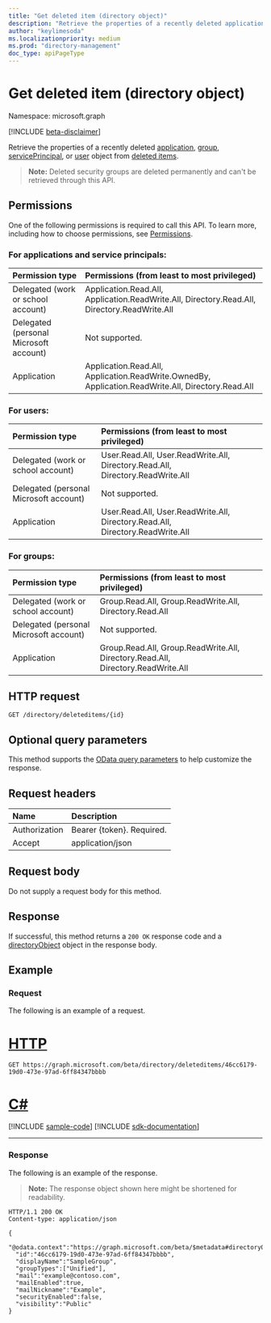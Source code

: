 ```yaml
---
title: "Get deleted item (directory object)"
description: "Retrieve the properties of a recently deleted application, group, service principal, or user from deleted items."
author: "keylimesoda"
ms.localizationpriority: medium
ms.prod: "directory-management"
doc_type: apiPageType
---
```


# Get deleted item (directory object)

Namespace: microsoft.graph

[!INCLUDE [beta-disclaimer](../../includes/beta-disclaimer.md)]

Retrieve the properties of a recently deleted [application](../resources/application.md), [group](../resources/group.md), [servicePrincipal](../resources/serviceprincipal.md), or [user](../resources/user.md) object from [deleted items](../resources/directory.md).

>**Note:** Deleted security groups are deleted permanently and can't be retrieved through this API.

## Permissions
One of the following permissions is required to call this API. To learn more, including how to choose permissions, see [Permissions](/graph/permissions-reference).

### For applications and service principals:

|Permission type      | Permissions (from least to most privileged)              |
|:--------------------|:---------------------------------------------------------|
|Delegated (work or school account) | Application.Read.All, Application.ReadWrite.All, Directory.Read.All, Directory.ReadWrite.All    |
|Delegated (personal Microsoft account) | Not supported.    |
|Application | Application.Read.All, Application.ReadWrite.OwnedBy, Application.ReadWrite.All, Directory.Read.All |

### For users:

|Permission type      | Permissions (from least to most privileged)              |
|:--------------------|:---------------------------------------------------------|
|Delegated (work or school account) | User.Read.All, User.ReadWrite.All, Directory.Read.All, Directory.ReadWrite.All |
|Delegated (personal Microsoft account) | Not supported. |
|Application | User.Read.All, User.ReadWrite.All, Directory.Read.All, Directory.ReadWrite.All |

### For groups:

|Permission type      | Permissions (from least to most privileged)              |
|:--------------------|:---------------------------------------------------------|
|Delegated (work or school account) | Group.Read.All, Group.ReadWrite.All, Directory.Read.All |
|Delegated (personal Microsoft account) | Not supported.    |
|Application | Group.Read.All, Group.ReadWrite.All, Directory.Read.All, Directory.ReadWrite.All |

## HTTP request
<!-- { "blockType": "ignored" } -->
```http
GET /directory/deleteditems/{id}
```

## Optional query parameters
This method supports the [OData query parameters](/graph/query-parameters) to help customize the response.

## Request headers
| Name      |Description|
|:----------|:----------|
| Authorization  | Bearer {token}. Required.|
| Accept  | application/json |

## Request body
Do not supply a request body for this method.

## Response

If successful, this method returns a `200 OK` response code and a [directoryObject](../resources/directoryobject.md) object in the response body.

## Example

### Request

The following is an example of a request.

# [HTTP](#tab/http)
<!-- {
  "blockType": "request",
  "name": "get_directory"
}-->
```msgraph-interactive
GET https://graph.microsoft.com/beta/directory/deleteditems/46cc6179-19d0-473e-97ad-6ff84347bbbb
```

# [C#](#tab/csharp)
[!INCLUDE [sample-code](../includes/snippets/csharp/get-directory-csharp-snippets.md)]
[!INCLUDE [sdk-documentation](../includes/snippets/snippets-sdk-documentation-link.md)]

---

### Response

The following is an example of the response.
> **Note:** The response object shown here might be shortened for readability.
<!-- {
  "blockType": "response",
  "truncated": true,
  "@odata.type": "microsoft.graph.directory"
} -->
```http
HTTP/1.1 200 OK
Content-type: application/json

{
  "@odata.context":"https://graph.microsoft.com/beta/$metadata#directoryObjects/$entity",
  "id":"46cc6179-19d0-473e-97ad-6ff84347bbbb",
  "displayName":"SampleGroup",
  "groupTypes":["Unified"],
  "mail":"example@contoso.com",
  "mailEnabled":true,
  "mailNickname":"Example",
  "securityEnabled":false,
  "visibility":"Public"
}
```

<!-- uuid: 8fcb5dbc-d5aa-4681-8e31-b001d5168d79
2015-10-25 14:57:30 UTC -->
<!--
{
  "type": "#page.annotation",
  "description": "Get directory",
  "keywords": "",
  "section": "documentation",
  "tocPath": "",
  "suppressions": [
  ]
}
-->
